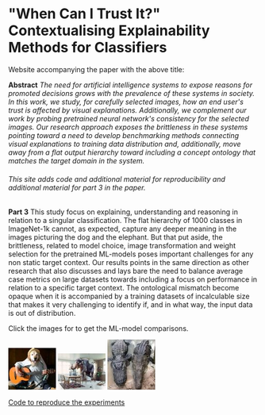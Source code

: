 # "When Can I Trust It?" Contextualising Explainability Methods for Classifiers
Website accompanying the paper with the above title:

**Abstract** *The need for artificial intelligence systems to expose reasons for promoted decisions grows with the prevalence of these systems in society. In this work, we study, for carefully selected images, how an end user's trust is affected by visual explanations. Additionally, we complement our work by probing pretrained neural network's consistency for the selected images. Our research approach exposes the brittleness in these systems pointing toward a need to develop benchmarking methods connecting visual explanations to training data distribution and, additionally, move away from a flat output hierarchy toward including a concept ontology that matches the target domain in the system.*

###### This site adds code and additional material for reproducibility and additional material for part 3 in the paper.

**Part 3** This study focus on explaining, understanding and reasoning in relation to a singular classification. The flat hierarchy of 1000 classes in ImageNet-1k cannot, as expected, capture any deeper meaning in the images picturing the dog and the elephant. But that put aside, the brittleness, related to model choice, image transformation and weight selection for the pretrained ML-models poses important challenges for any non static target context. Our results  points in the same direction as other research that also discusses and lays bare the need to balance average case metrics on large datasets towards including a focus on performance in relation to a specific target context. The ontological mismatch become opaque when it is accompanied by a training datasets of incalculable size that makes it very challenging to identify if, and in what way, the input data is out of distribution.

Click the images for to get the ML-model comparisons.

[![](trust_1/images/dog.jpg)](https://k3larra.github.io/IKR/trust_1/version07.html?study_nbr=0)
[![](trust_1/images/elephant.jpg)](https://k3larra.github.io/IKR/trust_1/version07.html?study_nbr=1)
[![](trust_1/images/reptiles.jpg)](https://k3larra.github.io/IKR/trust_1/version07.html?study_nbr=2)

[Code to reproduce the experiments](ikr.ipynb)

